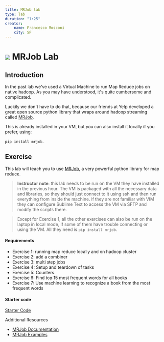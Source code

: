 ```yaml
---
title: MRJob lab
type: lab
duration: "1:25"
creator:
    name: Francesco Mosconi
    city: SF
---
```


# ![](https://ga-dash.s3.amazonaws.com/production/assets/logo-9f88ae6c9c3871690e33280fcf557f33.png) MRJob Lab

## Introduction
In the past lab we've used a Virtual Machine to run Map Reduce jobs on native hadoop. As you may have understood, it's quite cumbersome and complicated.

Luckily we don't have to do that, because our friends at Yelp developed a great open source python library that wraps around hadoop streaming called [MRJob](https://github.com/Yelp/mrjob).

This is already installed in your VM, but you can also install it locally if you prefer, using:

`pip install mrjob`.

## Exercise

This lab will teach you to use [MRJob](https://github.com/Yelp/mrjob), a very powerful python library for map reduce.

> **Instructor note**: this lab needs to be run on the VM they have installed in the previous hour. The VM is packaged with all the necessary data and libraries, so they should just connect to it using ssh and then run everything from inside the machine. If they are not familiar with VIM they can configure Sublime Text to access the VM via SFTP and modify the scripts there.

> Except for Exercise 1, all the other exercises can also be run on the laptop in local mode, if some of them have trouble connecting or using the VM. All they need is `pip install mrjob`.

#### Requirements
- Exercise 1: running map reduce locally and on hadoop cluster
- Exercise 2: add a combiner
- Exercise 3: multi step jobs
- Exercise 4: Setup and teardown of tasks
- Exercise 5: Counters
- Exercise 6: Find top 15 most frequent words for all books
- Exercise 7: Use machine learning to recognize a book from the most frequent words

#### Starter code

[Starter Code](./assets/code/starter-code/starter-code.ipynb)



Additional Resources

- [MRJob Documentation](https://pythonhosted.org/mrjob/)
- [MRJob Examples](https://github.com/Yelp/mrjob/tree/master/mrjob/examples)
